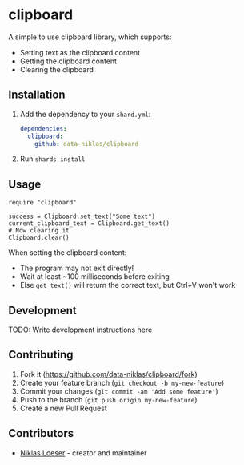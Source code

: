 # clipboard

A simple to use clipboard library, which supports:
- Setting text as the clipboard content
- Getting the clipboard content
- Clearing the clipboard

## Installation

1. Add the dependency to your `shard.yml`:

   ```yaml
   dependencies:
     clipboard:
       github: data-niklas/clipboard
   ```

2. Run `shards install`

## Usage

```crystal
require "clipboard"

success = Clipboard.set_text("Some text")
current_clipboard_text = Clipboard.get_text()
# Now clearing it
Clipboard.clear()

```

When setting the clipboard content:
- The program may not exit directly!
- Wait at least ~100 milliseconds before exiting
- Else `get_text()` will return the correct text, but Ctrl+V won't work

## Development

TODO: Write development instructions here

## Contributing

1. Fork it (<https://github.com/data-niklas/clipboard/fork>)
2. Create your feature branch (`git checkout -b my-new-feature`)
3. Commit your changes (`git commit -am 'Add some feature'`)
4. Push to the branch (`git push origin my-new-feature`)
5. Create a new Pull Request

## Contributors

- [Niklas Loeser](https://github.com/data-niklas) - creator and maintainer
